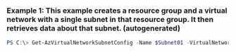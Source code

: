 ### Example 1: This example creates a resource group and a virtual network with a single subnet in that resource group. It then retrieves data about that subnet. (autogenerated)
```powershell
PS C:\> Get-AzVirtualNetworkSubnetConfig -Name $Subnet01 -VirtualNetwork $VNet
```

